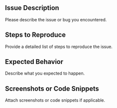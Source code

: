 ## Issue Description
Please describe the issue or bug you encountered.

## Steps to Reproduce
Provide a detailed list of steps to reproduce the issue.

## Expected Behavior
Describe what you expected to happen.

## Screenshots or Code Snippets
Attach screenshots or code snippets if applicable.
